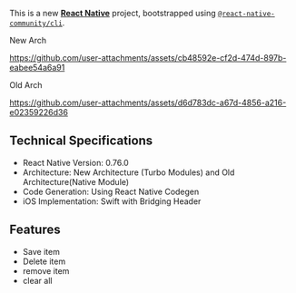 This is a new [**React Native**](https://reactnative.dev) project, bootstrapped using [`@react-native-community/cli`](https://github.com/react-native-community/cli).

New Arch 

https://github.com/user-attachments/assets/cb48592e-cf2d-474d-897b-eabee54a6a91

Old Arch 

https://github.com/user-attachments/assets/d6d783dc-a67d-4856-a216-e02359226d36

## Technical Specifications
- React Native Version: 0.76.0
- Architecture: New Architecture (Turbo Modules) and Old Architecture(Native Module)
- Code Generation: Using React Native Codegen
- iOS Implementation: Swift with Bridging Header

## Features
- Save item
- Delete item
- remove item
- clear all
